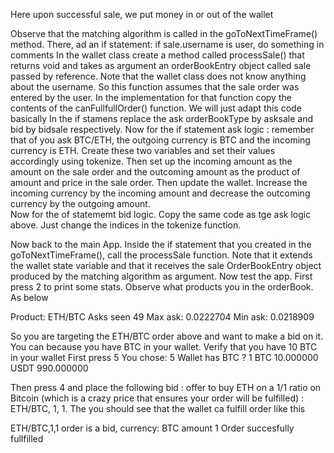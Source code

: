 Here upon successful sale, we put money in or out of the wallet 

Observe that the matching algorithm is called in the goToNextTimeFrame() method. 
There, ad an if statement: if sale.username is user, do something in comments 
In the wallet class create a method called processSale() that returns void and takes as argument an orderBookEntry object called sale passed by reference.
Note that the wallet class does not know anything about the username. So this function assumes that the sale order was entered by the user. 
In the implementation for that function copy the contents of the canFullfullOrder() function. We will just adapt this code basically
In the if stamens replace the ask orderBookType by asksale and bid by bidsale respectively. 
Now for the if statement ask logic : remember that of you ask BTC/ETH, the outgoing currency is BTC and the incoming currency is ETH. Create these two variables and set their values accordingly using tokenize.  Then set up the incoming amount as the amount on the sale order and the outcoming amount as the product of amount and price in the sale order. Then update the wallet. Increase the incoming currency by the incoming amount and decrease the outcoming currency by the outgoing amount.  
Now for the of statememt bid logic. Copy the same code as tge ask logic above. Just change the indices in the tokenize function. 

Now back to the main App. Inside the if statement that you created in the goToNextTimeFrame(), call the processSale function. Note that it extends the wallet state variable and that it receives the sale OrderBookEntry object produced by the matching algorithm  as argument. 
Now test the app. First press 2 to print some stats. Observe what products you in the orderBook. As below 


Product: ETH/BTC 
Asks seen 49
Max ask: 0.0222704
Min ask: 0.0218909

So you are targeting the ETH/BTC order above and want to make a bid on it. You can because you have BTC in your wallet.  Verify that you have 10 BTC in your wallet First 
press 5
You chose: 5
Wallet has BTC ? 1
BTC 10.000000
USDT 990.000000

Then press 4 and place the following bid : offer to buy ETH on a 1/1 ratio on Bitcoin (which is a crazy price that ensures your order will be fulfilled) : ETH/BTC, 1, 1. The you should see that the wallet ca  fulfill order like this 

ETH/BTC,1,1
order is a bid, currency:  BTC amount 1
Order succesfully fullfilled



